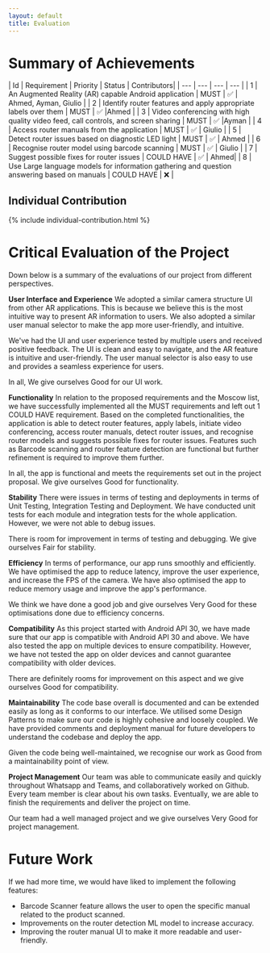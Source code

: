 ```yaml
---
layout: default
title: Evaluation
---
```

# Summary of Achievements

| Id | Requirement | Priority | Status | Contributors|
| --- | --- | --- | --- |
| 1 | An Augmented Reality (AR) capable Android application | MUST | ✅ | Ahmed, Ayman, Giulio |
| 2 | Identify router features and apply appropriate labels over them | MUST | ✅ |Ahmed |
| 3 | Video conferencing with high quality video feed, call controls, and screen sharing | MUST | ✅ |Ayman  |
| 4 | Access router manuals from the application | MUST | ✅ | Giulio |
| 5 | Detect router issues based on diagnostic LED light | MUST | ✅ | Ahmed |
| 6 | Recognise router model using barcode scanning | MUST | ✅ | Giulio |
| 7 | Suggest possible fixes for router issues | COULD HAVE | ✅ | Ahmed|
| 8 | Use Large language models for information gathering and question answering based on manuals | COULD HAVE | ❌ |

## Individual Contribution ##
{% include individual-contribution.html %}

# Critical Evaluation of the Project #
Down below is a summary of the evaluations of our project from different perspectives.

**User Interface and Experience**
We adopted a similar camera structure UI from other AR applications. This is because we believe this is the most intuitive way to present AR information to users. We also adopted a similar user manual selector to make the app more user-friendly, and intuitive.

We've had the UI and user experience tested by multiple users and received positive feedback. The UI is clean and easy to navigate, and the AR feature is intuitive and user-friendly. The user manual selector is also easy to use and provides a seamless experience for users.

In all, We give ourselves Good for our UI work.

**Functionality**
In relation to the proposed requirements and the Moscow list, we have successfully implemented all the MUST requirements and left out 1 COULD HAVE requirement. 
Based on the completed functionalities, the application is able to detect router features, apply labels, initiate video conferencing, access router manuals, detect router issues, and recognise router models and suggests possible fixes for router issues. Features such as Barcode scanning and router feature detection are functional but further refinement is required to improve them further. 

In all, the app is functional and meets the requirements set out in the project proposal. We give ourselves Good for functionality.

**Stability**
There were issues in terms of testing and deployments in terms of Unit Testing, Integration Testing and Deployment. We have conducted unit tests for each module and integration tests for the whole application. However, we were not able to debug issues.

There is room for improvement in terms of testing and debugging. We give ourselves Fair for stability.

**Efficiency**
In terms of performance, our app runs smoothly and efficiently. We have optimised the app to reduce latency, improve the user experience, and increase the FPS of the camera. We have also optimised the app to reduce memory usage and improve the app's performance.

We think we have done a good job and give ourselves Very Good for these optimisations done due to efficiency concerns.

**Compatibility**
As this project started with Android API 30, we have made sure that our app is compatible with Android API 30 and above. We have also tested the app on multiple devices to ensure compatibility. However, we have not tested the app on older devices and cannot guarantee compatibility with older devices.

There are definitely rooms for improvement on this aspect and we give ourselves Good for compatibility.

**Maintainability**
The code base overall is documented and can be extended easily as long as it conforms to our interface. We utilised some Design Patterns to make sure our code is highly cohesive and loosely coupled. We have provided comments and deployment manual for future developers to understand the codebase and deploy the app.

Given the code being well-maintained, we recognise our work as Good from a maintainability point of view.

**Project Management**
Our team was able to communicate easily and quickly throughout Whatsapp and Teams, and collaboratively worked on Github. Every team member is clear about his own tasks. Eventually, we are able to finish the requirements and deliver the project on time.

Our team had a well managed project and we give ourselves Very Good for project management.

# Future Work #
If we had more time, we would have liked to implement the following features:
- Barcode Scanner feature allows the user to open the specific manual related to the product scanned.
- Improvements on the router detection ML model to increase accuracy.
- Improving the router manual UI to make it more readable and user-friendly.